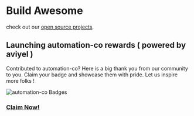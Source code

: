 <!-- ![Github Org](https://user-images.githubusercontent.com/64161383/155892563-e0b41849-9362-4e76-845c-7d9d0392778b.png) -->

# Build Awesome

check out our [open source projects](https://github.com/automation-co/open-source).

## Launching automation-co rewards ( powered by aviyel )
 Contributed to automation-co? Here is a big thank you from our community to you.
 Claim your badge and showcase them with pride.
 Let us inspire more folks !

 ![automation-co Badges](https://aviyel.com/assets/uploads/rewards/share/project/51/512/share.png)
 ### **[Claim Now!](https://aviyel.com/projects/51/automation-co/rewards)**
